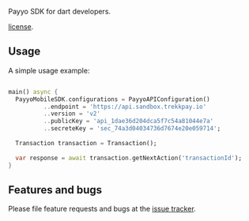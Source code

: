 Payyo SDK for dart developers.

[license](https://github.com/dart-lang/stagehand/blob/master/LICENSE).

## Usage

A simple usage example:

```dart

main() async {
  PayyoMobileSDK.configurations = PayyoAPIConfiguration()
          ..endpoint = 'https://api.sandbox.trekkpay.io'
          ..version = 'v2'
          ..publicKey = 'api_1dae36d204dca5f7c54a81044e7a'
          ..secreteKey = 'sec_74a3d04034736d7674e20e059714';
  
  Transaction transaction = Transaction();
  
  var response = await transaction.getNextAction('transactionId');
}
```

## Features and bugs

Please file feature requests and bugs at the [issue tracker][tracker].

[tracker]: https://github.com/MilanSavaliya/payyo-dart-sdk/issues
